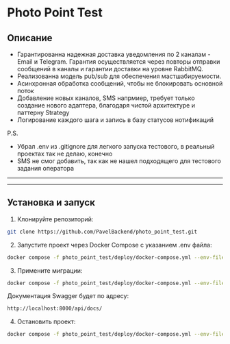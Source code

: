 # Photo Point Test

## Описание

- Гарантированна надежная доставка уведомления по 2 каналам - Email и Telegram. Гарантия осуществляется через повторы отправки сообщений в каналы и гарантии доставки на уровне RabbitMQ.
- Реализованна модель pub/sub для обеспечения мастшабируемости.
- Асинхронная обработка сообщений, чтобы не блокировать основной поток
- Добавление новых каналов, SMS напрмиер, требует только создание нового адаптера, благодаря чистой архитектуре и паттерну Strategy
- Логирование каждого шага и запись в базу статусов нотификаций

P.S.
- Убрал .env из .gitignore для легкого запуска тестового, в реальный проектах так не делаю, конечно
- SMS не смог добавить, так как не нашел подходящего для тестового задания оператора

---

---

## Установка и запуск

1. Клонируйте репозиторий:

```bash
git clone https://github.com/PavelBackend/photo_point_test.git
```

2. Запустите проект через Docker Compose с указанием .env файла:
```bash
docker compose -f photo_point_test/deploy/docker-compose.yml --env-file photo_point_test/.env up --build -d
```

3. Примените миграции:
```bash
docker compose -f photo_point_test/deploy/docker-compose.yml --env-file photo_point_test/.env run --rm main_service python manage.py migrate
```

Документация Swagger будет по адресу:
```bash
http://localhost:8000/api/docs/
```

4. Остановить проект:
```bash
docker compose -f photo_point_test/deploy/docker-compose.yml --env-file photo_point_test/.env down (-v в последний раз добавить, чтобы базы следующих тестовых создавались автоматически заново)
```
